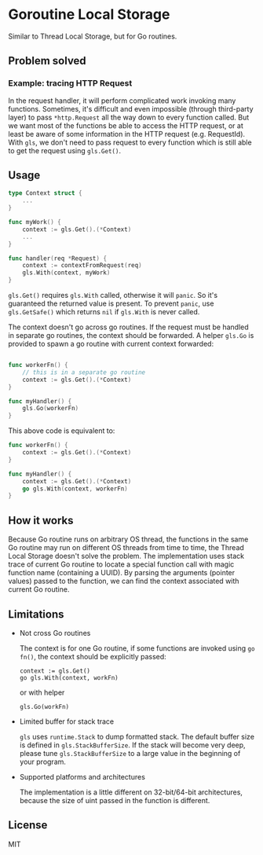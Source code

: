# Goroutine Local Storage

Similar to Thread Local Storage, but for Go routines.

## Problem solved

### Example: tracing HTTP Request

In the request handler, it will perform complicated work invoking
many functions.
Sometimes, it's difficult and even impossible (through third-party layer)
to pass `*http.Request` all the way down to every function called.
But we want most of the functions be able to access the HTTP request,
or at least be aware of some information in the HTTP request (e.g. RequestId).
With `gls`, we don't need to pass request to every function which is still
able to get the request using `gls.Get()`.

## Usage

```go
type Context struct {
    ...
}

func myWork() {
    context := gls.Get().(*Context)
    ...
}

func handler(req *Request) {
    context := contextFromRequest(req)
    gls.With(context, myWork)
}
```

`gls.Get()` requires `gls.With` called, otherwise it will `panic`.
So it's guaranteed the returned value is present.
To prevent `panic`, use `gls.GetSafe()` which returns `nil` if `gls.With` is never called.

The context doesn't go across go routines.
If the request must be handled in separate go routines, the context should be forwarded.
A helper `gls.Go` is provided to spawn a go routine with current context forwarded:

```go

func workerFn() {
    // this is in a separate go routine
    context := gls.Get().(*Context)
}

func myHandler() {
    gls.Go(workerFn)
}

```

This above code is equivalent to:

```go
func workerFn() {
    context := gls.Get().(*Context)
}

func myHandler() {
    context := gls.Get().(*Context)
    go gls.With(context, workerFn)
}
```

## How it works

Because Go routine runs on arbitrary OS thread, the functions in the same
Go routine may run on different OS threads from time to time, the Thread Local Storage doesn't solve the problem.
The implementation uses stack trace of current Go routine to locate a special
function call with magic function name (containing a UUID).
By parsing the arguments (pointer values) passed to the function, we can find
the context associated with current Go routine.

## Limitations

- Not cross Go routines

  The context is for one Go routine, if some functions are invoked using `go fn()`, the context should be explicitly passed:

  ```
  context := gls.Get()
  go gls.With(context, workFn)
  ```

  or with helper

  ```
  gls.Go(workFn)
  ```

- Limited buffer for stack trace

  `gls` uses `runtime.Stack` to dump formatted stack.
  The default buffer size is defined in `gls.StackBufferSize`.
  If the stack will become very deep, please tune `gls.StackBufferSize`
  to a large value in the beginning of your program.

- Supported platforms and architectures

  The implementation is a little different on 32-bit/64-bit architectures,
  because the size of uint passed in the function is different.

## License
MIT
